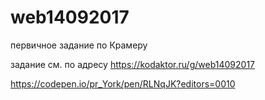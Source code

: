 # web14092017
первичное задание по Крамеру

задание см. по адресу
https://kodaktor.ru/g/web14092017

https://codepen.io/pr_York/pen/RLNqJK?editors=0010
